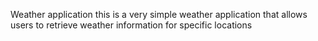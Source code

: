 Weather application
this is a very simple weather application that allows users to retrieve weather information for specific locations

